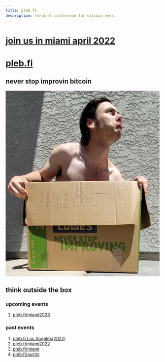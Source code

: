 ```yaml
---
title: pleb.fi
description: the best conference for bitcoin ever.
---
```

<div class="flash">
<a href="/miami2022">
<h1>join us in miami april 2022</h1>
</a>
</div>

# [pleb.fi](/)


## never stop improvin bitcoin

<img src="pleb.jpg" width="500px" />

## think outside the box

### upcoming events 
1. [pleb.fi/miami2023](https://pleb.fi/miami2023/)

### past events 
1. [pleb.fi Los Angeles(2022)](https://bitdevsla.org/pleb-fi-1/)
1. [pleb.fi/miami2022](/miami2022)
1. [pleb.fi/miami](/miami)
1. [pleb.fi/austin](/austin)

